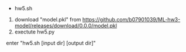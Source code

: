 * hw5.sh  
1. download "model.pkl" from https://github.com/b07901039/ML-hw3-model/releases/download/0.0.0/model.pkl  
2. exectute hw5.py  

enter "hw5.sh [input dir] [output dir]" 

